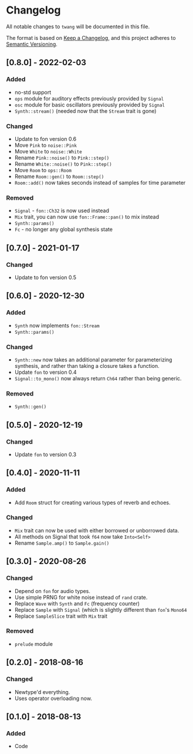 # Changelog
All notable changes to `twang` will be documented in this file.

The format is based on [Keep a Changelog](https://keepachangelog.com/en/1.0.0/),
and this project adheres to [Semantic Versioning](https://github.com/AldaronLau/semver).

## [0.8.0] - 2022-02-03
### Added
 - no-std support
 - `ops` module for auditory effects previously provided by `Signal`
 - `osc` module for basic oscillators previously provided by `Signal`
 - `Synth::stream()` (needed now that the `Stream` trait is gone)

### Changed
 - Update to fon version 0.6
 - Move `Pink` to `noise::Pink`
 - Move `White` to `noise::White`
 - Rename `Pink::noise()` to `Pink::step()`
 - Rename `White::noise()` to `Pink::step()`
 - Move `Room` to `ops::Room`
 - Rename `Room::gen()` to `Room::step()`
 - `Room::add()` now takes seconds instead of samples for time parameter

### Removed
 - `Signal` - `fon::Ch32` is now used instead
 - `Mix` trait, you can now use `fon::Frame::pan()` to mix instead
 - `Synth::params()`
 - `Fc` - no longer any global synthesis state

## [0.7.0] - 2021-01-17
### Changed
 - Update to fon version 0.5

## [0.6.0] - 2020-12-30
### Added
 - `Synth` now implements `fon::Stream`
 - `Synth::params()`

### Changed
 - `Synth::new` now takes an additional parameter for parameterizing synthesis,
   and rather than taking a closure takes a function.
 - Update `fon` to version 0.4
 - `Signal::to_mono()` now always return `Ch64` rather than being generic.

### Removed
 - `Synth::gen()`

## [0.5.0] - 2020-12-19
### Changed
 - Update `fon` to version 0.3

## [0.4.0] - 2020-11-11
### Added
 - Add `Room` struct for creating various types of reverb and echoes. 

### Changed
 - `Mix` trait can now be used with either borrowed or unborrowed data.
 - All methods on Signal that took `f64` now take `Into<Self>`
 - Rename `Sample.amp()` to `Sample.gain()`

## [0.3.0] - 2020-08-26
### Changed
 - Depend on `fon` for audio types.
 - Use simple PRNG for white noise instead of `rand` crate.
 - Replace `Wave` with `Synth` and `Fc` (frequency counter)
 - Replace `Sample` with `Signal` (which is slightly different than `fon`'s
   `Mono64`
 - Replace `SampleSlice` trait with `Mix` trait

### Removed
 - `prelude` module

## [0.2.0] - 2018-08-16
### Changed
 - Newtype'd everything.
 - Uses operator overloading now.

## [0.1.0] - 2018-08-13
### Added
 - Code
